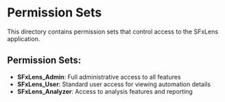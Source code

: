 # Permission Sets

This directory contains permission sets that control access to the SFxLens application.

## Permission Sets:
- **SFxLens_Admin**: Full administrative access to all features
- **SFxLens_User**: Standard user access for viewing automation details
- **SFxLens_Analyzer**: Access to analysis features and reporting
